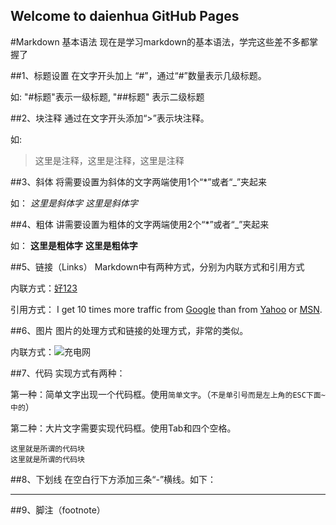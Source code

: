 ## Welcome to daienhua GitHub Pages

#Markdown 基本语法
  现在是学习markdown的基本语法，学完这些差不多都掌握了
  
##1、标题设置
在文字开头加上 “#”，通过“#”数量表示几级标题。<p>
如: "#标题"表示一级标题, "##标题" 表示二级标题

##2、块注释
通过在文字开头添加“>”表示块注释。<p>
如: 
>这里是注释，这里是注释，这里是注释

##3、斜体
将需要设置为斜体的文字两端使用1个“*”或者“_”夹起来<p>
如：
*这里是斜体字* _这里是斜体字_

##4、粗体
讲需要设置为粗体的文字两端使用2个“*”或者“_”夹起来<p>
如：
**这里是粗体字** __这里是粗体字__

##5、链接（Links）
Markdown中有两种方式，分别为内联方式和引用方式<p>
内联方式：[好123](http://www.hao123.com)<p>
引用方式：
I get 10 times more traffic from [Google][1] than from [Yahoo][2] or [MSN][3].  

[1]: http://google.com/        "Google" 
[2]: http://search.yahoo.com/  "Yahoo" 
[3]: http://search.msn.com/    "MSN"

##6、图片
图片的处理方式和链接的处理方式，非常的类似。<p>
内联方式：![充电网](http://www.chargerlink.com/version3/dist/img/site-logo.png)

##7、代码
实现方式有两种：<p>
第一种：简单文字出现一个代码框。使用`简单文字`。（`不是单引号而是左上角的ESC下面~中的`）<p>
第二种：大片文字需要实现代码框。使用Tab和四个空格。<p>

	这里就是所谓的代码块
	这里就是所谓的代码块

##8、下划线
在空白行下方添加三条“-”横线。如下：
___

##9、脚注（footnote）

